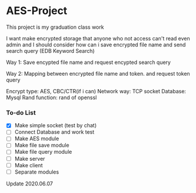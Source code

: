 # AES-Project
This project is my graduation class work

I want make encrypted storage that anyone who not access can't read even admin 
and I should consider how can i save encrypted file name and send search query (EDB Keyword Search)

Way 1: 
Save encypted file name and request encypted search query 

Way 2:
Mapping between encrypted file name and token. and request token query 

Encrypt type: AES, CBC/CTR(if i can)
Network way: TCP socket
Database: Mysql 
Rand function: rand of openssl

### To-do List  

-[x] Make simple socket (test by chat)  
-[ ] Connect Database and work test  
-[ ] Make AES module  
-[ ] Make file save module  
-[ ] Make file query module  
-[ ] Make server  
-[ ] Make client  
-[ ] Separate modules  

Update 2020.06.07
